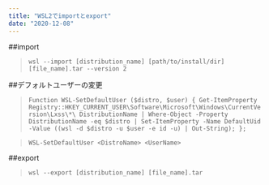 ```yaml
---
title: "WSL2でimportとexport"
date: "2020-12-08"
---
```


##import


>`wsl --import [distribution_name] [path/to/install/dir] [file_name].tar --version 2`


##デフォルトユーザーの変更
>`Function WSL-SetDefaultUser ($distro, $user) { Get-ItemProperty Registry::HKEY_CURRENT_USER\Software\Microsoft\Windows\CurrentVersion\Lxss\*\ DistributionName | Where-Object -Property DistributionName -eq $distro | Set-ItemProperty -Name DefaultUid -Value ((wsl -d $distro -u $user -e id -u) | Out-String); };`

>`WSL-SetDefaultUser <DistroName> <UserName>`

##export
>`wsl --export [distribution_name] [file_name].tar`